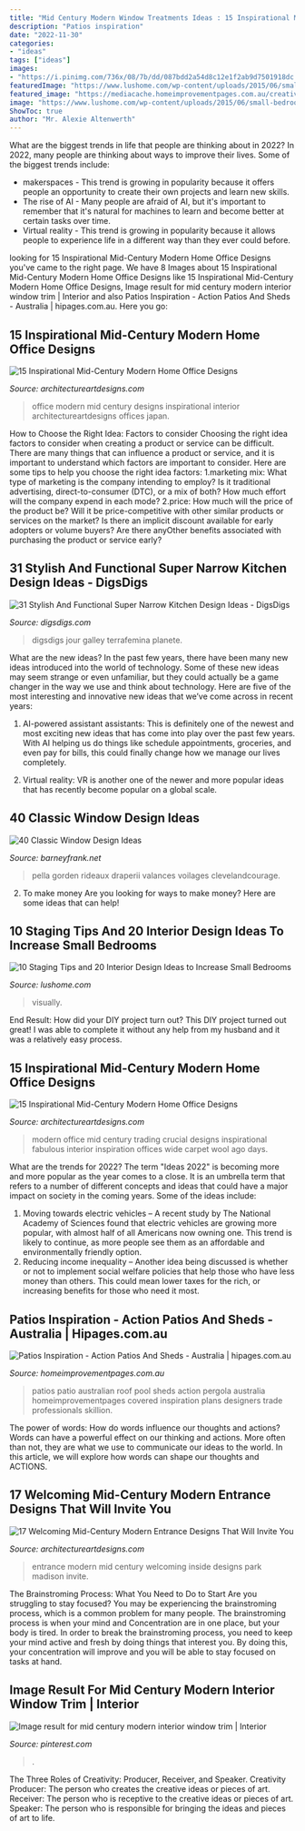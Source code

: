 ```yaml
---
title: "Mid Century Modern Window Treatments Ideas : 15 Inspirational Mid-century Modern Home Office Designs"
description: "Patios inspiration"
date: "2022-11-30"
categories:
- "ideas"
tags: ["ideas"]
images:
- "https://i.pinimg.com/736x/08/7b/dd/087bdd2a54d8c12e1f2ab9d7501918dc.jpg"
featuredImage: "https://www.lushome.com/wp-content/uploads/2015/06/small-bedroom-design-ideas-interior-colors-20.jpg"
featured_image: "https://mediacache.homeimprovementpages.com.au/creative/galleries/935001_940000/936080/original_images/634249.jpg"
image: "https://www.lushome.com/wp-content/uploads/2015/06/small-bedroom-design-ideas-interior-colors-20.jpg"
ShowToc: true
author: "Mr. Alexie Altenwerth"
---
```



What are the biggest trends in life that people are thinking about in 2022?
In 2022, many people are thinking about ways to improve their lives. Some of the biggest trends include: 
- makerspaces - This trend is growing in popularity because it offers people an opportunity to create their own projects and learn new skills. 
- The rise of AI - Many people are afraid of AI, but it's important to remember that it's natural for machines to learn and become better at certain tasks over time. 
- Virtual reality - This trend is growing in popularity because it allows people to experience life in a different way than they ever could before.

	

		
looking for 15 Inspirational Mid-Century Modern Home Office Designs you've came to the right page. We have 8 Images about 15 Inspirational Mid-Century Modern Home Office Designs like 15 Inspirational Mid-Century Modern Home Office Designs, Image result for mid century modern interior window trim | Interior and also Patios Inspiration - Action Patios And Sheds - Australia | hipages.com.au. Here you go:
		
    
## 15 Inspirational Mid-Century Modern Home Office Designs

<img loading=lazy src="https://www.architectureartdesigns.com/wp-content/uploads/2017/01/15-Inspirational-Mid-Century-Modern-Home-Office-Designs-3-630x945.jpg" onerror="this.onerror=null;this.src='https://tse3.mm.bing.net/th?id=OIP.voG2xBjMx6dUrq0_v0RBOgHaLH&amp;pid=15.1';" alt="15 Inspirational Mid-Century Modern Home Office Designs">

_Source: architectureartdesigns.com_

>office modern mid century designs inspirational interior architectureartdesigns offices japan. 

	

How to Choose the Right Idea: Factors to consider
Choosing the right idea factors to consider when creating a product or service can be difficult. There are many things that can influence a product or service, and it is important to understand which factors are important to consider. Here are some tips to help you choose the right idea factors:
1.marketing mix: What type of marketing is the company intending to employ? Is it traditional advertising, direct-to-consumer (DTC), or a mix of both? How much effort will the company expend in each mode?
2.price: How much will the price of the product be? Will it be price-competitive with other similar products or services on the market? Is there an implicit discount available for early adopters or volume buyers? Are there anyOther benefits associated with purchasing the product or service early?

    
## 31 Stylish And Functional Super Narrow Kitchen Design Ideas - DigsDigs

<img loading=lazy src="https://www.digsdigs.com/photos/stylish-and-functional-narrow-kitchen-design-ideas-30-554x739.jpg" onerror="this.onerror=null;this.src='https://tse3.mm.bing.net/th?id=OIP.HWjUBaE3aN4fiEDYc_QwmAHaJ4&amp;pid=15.1';" alt="31 Stylish And Functional Super Narrow Kitchen Design Ideas - DigsDigs">

_Source: digsdigs.com_

>digsdigs jour galley terrafemina planete. 

	

What are the new ideas?
In the past few years, there have been many new ideas introduced into the world of technology. Some of these new ideas may seem strange or even unfamiliar, but they could actually be a game changer in the way we use and think about technology. Here are five of the most interesting and innovative new ideas that we’ve come across in recent years:
1. AI-powered assistant assistants: This is definitely one of the newest and most exciting new ideas that has come into play over the past few years. With AI helping us do things like schedule appointments, groceries, and even pay for bills, this could finally change how we manage our lives completely.

2. Virtual reality: VR is another one of the newer and more popular ideas that has recently become popular on a global scale.

    
## 40 Classic Window Design Ideas

<img loading=lazy src="http://www.barneyfrank.net/wp-content/uploads/2015/08/Classic-Window-Design-Ideas-67.jpg" onerror="this.onerror=null;this.src='https://tse1.mm.bing.net/th?id=OIP.E11ikTyBbik4E2LJhFSmnAHaFZ&amp;pid=15.1';" alt="40 Classic Window Design Ideas">

_Source: barneyfrank.net_

>pella gorden rideaux draperii valances voilages clevelandcourage. 

	

2. To make money
Are you looking for ways to make money? Here are some ideas that can help!

    
## 10 Staging Tips And 20 Interior Design Ideas To Increase Small Bedrooms

<img loading=lazy src="https://www.lushome.com/wp-content/uploads/2015/06/small-bedroom-design-ideas-interior-colors-20.jpg" onerror="this.onerror=null;this.src='https://tse2.mm.bing.net/th?id=OIP.j7czAVpF2-fCORG21a3UjwAAAA&amp;pid=15.1';" alt="10 Staging Tips and 20 Interior Design Ideas to Increase Small Bedrooms">

_Source: lushome.com_

>visually. 

	

End Result: How did your DIY project turn out?
This DIY project turned out great! I was able to complete it without any help from my husband and it was a relatively easy process.

    
## 15 Inspirational Mid-Century Modern Home Office Designs

<img loading=lazy src="https://www.architectureartdesigns.com/wp-content/uploads/2017/01/15-Inspirational-Mid-Century-Modern-Home-Office-Designs-2-630x841.jpg" onerror="this.onerror=null;this.src='https://tse2.mm.bing.net/th?id=OIP.9-WWqA-WvJBwA9R2Rlr9EQHaJ4&amp;pid=15.1';" alt="15 Inspirational Mid-Century Modern Home Office Designs">

_Source: architectureartdesigns.com_

>modern office mid century trading crucial designs inspirational fabulous interior inspiration offices wide carpet wool ago days. 

	

What are the trends for 2022?
The term "Ideas 2022" is becoming more and more popular as the year comes to a close. It is an umbrella term that refers to a number of different concepts and ideas that could have a major impact on society in the coming years. Some of the ideas include: 
1) Moving towards electric vehicles – A recent study by The National Academy of Sciences found that electric vehicles are growing more popular, with almost half of all Americans now owning one. This trend is likely to continue, as more people see them as an affordable and environmentally friendly option. 
2) Reducing income inequality – Another idea being discussed is whether or not to implement social welfare policies that help those who have less money than others. This could mean lower taxes for the rich, or increasing benefits for those who need it most.

    
## Patios Inspiration - Action Patios And Sheds - Australia | Hipages.com.au

<img loading=lazy src="https://mediacache.homeimprovementpages.com.au/creative/galleries/935001_940000/936080/original_images/634249.jpg" onerror="this.onerror=null;this.src='https://tse4.mm.bing.net/th?id=OIP.iD2rg7z_P7txcnNYHECymAHaFA&amp;pid=15.1';" alt="Patios Inspiration - Action Patios And Sheds - Australia | hipages.com.au">

_Source: homeimprovementpages.com.au_

>patios patio australian roof pool sheds action pergola australia homeimprovementpages covered inspiration plans designers trade professionals skillion. 

	

The power of words: How do words influence our thoughts and actions?
Words can have a powerful effect on our thinking and actions. More often than not, they are what we use to communicate our ideas to the world. In this article, we will explore how words can shape our thoughts and ACTIONS.

    
## 17 Welcoming Mid-Century Modern Entrance Designs That Will Invite You

<img loading=lazy src="https://www.architectureartdesigns.com/wp-content/uploads/2015/10/17-Welcoming-Mid-Century-Modern-Entrance-Designs-That-Will-Invite-You-Inside-11-630x421.jpg" onerror="this.onerror=null;this.src='https://tse3.mm.bing.net/th?id=OIP.1qsn31tzlP3qTrpIKr6TWwHaE8&amp;pid=15.1';" alt="17 Welcoming Mid-Century Modern Entrance Designs That Will Invite You">

_Source: architectureartdesigns.com_

>entrance modern mid century welcoming inside designs park madison invite. 

	

The Brainstroming Process: What You Need to Do to Start
Are you struggling to stay focused? You may be experiencing the brainstroming process, which is a common problem for many people. The brainstroming process is when your mind and Concentration are in one place, but your body is tired. In order to break the brainstroming process, you need to keep your mind active and fresh by doing things that interest you. By doing this, your concentration will improve and you will be able to stay focused on tasks at hand.

    
## Image Result For Mid Century Modern Interior Window Trim | Interior

<img loading=lazy src="https://i.pinimg.com/736x/08/7b/dd/087bdd2a54d8c12e1f2ab9d7501918dc.jpg" onerror="this.onerror=null;this.src='https://tse4.mm.bing.net/th?id=OIP.HXlZM2LOWcse-j8GW_yLvAHaE8&amp;pid=15.1';" alt="Image result for mid century modern interior window trim | Interior">

_Source: pinterest.com_

>. 

	

The Three Roles of Creativity: Producer, Receiver, and Speaker.
Creativity Producer: The person who creates the creative ideas or pieces of art.
Receiver: The person who is receptive to the creative ideas or pieces of art. 
Speaker: The person who is responsible for bringing the ideas and pieces of art to life.

